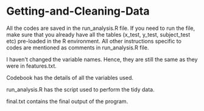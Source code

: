 # Getting-and-Cleaning-Data

All the codes are saved in the run_analysis.R file. If you need to run the file, make sure that you already have all the tables (x_test, y_test, subject_test etc) pre-loaded in the R environment. All other instructions specific to codes are mentioned as comments in run_analysis.R file.

I haven't changed the variable names. Hence, they are still the same as they were in features.txt. 

Codebook has the details of all the variables used.  

run_analysis.R has the script used to perform the tidy data. 

final.txt contains the final output of the program.
